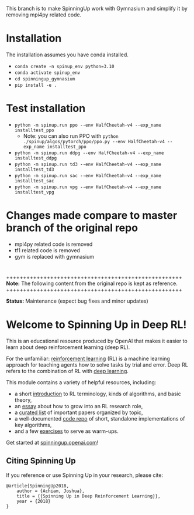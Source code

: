 This branch is to make SpinningUp work with Gymnasium and simplify it by removing mpi4py related code.

# Installation
The installation assumes you have conda installed.
* `conda create -n spinup_env python=3.10`
* `conda activate spinup_env`
* `cd spinningup_gymnasium`
* `pip install -e .`

# Test installation
* `python -m spinup.run ppo --env HalfCheetah-v4 --exp_name installtest_ppo`
    * Note: you can also run PPO with `python ./spinup/algos/pytorch/ppo/ppo.py --env HalfCheetah-v4 --exp_name installtest_ppo`
* `python -m spinup.run ddpg --env HalfCheetah-v4 --exp_name installtest_ddpg`
* `python -m spinup.run td3 --env HalfCheetah-v4 --exp_name installtest_td3`
* `python -m spinup.run sac --env HalfCheetah-v4 --exp_name installtest_sac`
* `python -m spinup.run vpg --env HalfCheetah-v4 --exp_name installtest_vpg`


# Changes made compare to master branch of the original repo
* mpi4py related code is removed
* tf1 related code is removed
* gym is replaced with gymnasium

#
++++++++++++++++++++++++++++++++++++++++++++++++++++\
**Note:** The following content from the original repo is kept as reference.
++++++++++++++++++++++++++++++++++++++++++++++++++++


**Status:** Maintenance (expect bug fixes and minor updates)

Welcome to Spinning Up in Deep RL! 
==================================

This is an educational resource produced by OpenAI that makes it easier to learn about deep reinforcement learning (deep RL).

For the unfamiliar: [reinforcement learning](https://en.wikipedia.org/wiki/Reinforcement_learning) (RL) is a machine learning approach for teaching agents how to solve tasks by trial and error. Deep RL refers to the combination of RL with [deep learning](http://ufldl.stanford.edu/tutorial/).

This module contains a variety of helpful resources, including:

- a short [introduction](https://spinningup.openai.com/en/latest/spinningup/rl_intro.html) to RL terminology, kinds of algorithms, and basic theory,
- an [essay](https://spinningup.openai.com/en/latest/spinningup/spinningup.html) about how to grow into an RL research role,
- a [curated list](https://spinningup.openai.com/en/latest/spinningup/keypapers.html) of important papers organized by topic,
- a well-documented [code repo](https://github.com/openai/spinningup) of short, standalone implementations of key algorithms,
- and a few [exercises](https://spinningup.openai.com/en/latest/spinningup/exercises.html) to serve as warm-ups.

Get started at [spinningup.openai.com](https://spinningup.openai.com)!


Citing Spinning Up
------------------

If you reference or use Spinning Up in your research, please cite:

```
@article{SpinningUp2018,
    author = {Achiam, Joshua},
    title = {{Spinning Up in Deep Reinforcement Learning}},
    year = {2018}
}
```